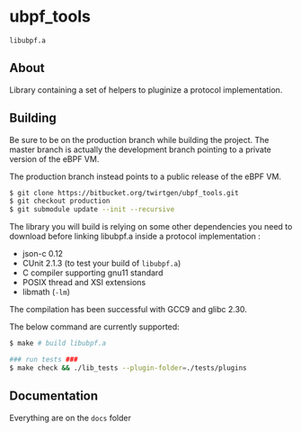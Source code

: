 ubpf_tools
==========

`libubpf.a`

About
-----

Library containing a set of helpers to
pluginize a protocol implementation.

Building
--------

Be sure to be on the production branch while building
the project. The master branch is actually the 
development branch pointing to a private version
of the eBPF VM.

The production branch instead points to a public
release of the eBPF VM.

```bash
$ git clone https://bitbucket.org/twirtgen/ubpf_tools.git
$ git checkout production
$ git submodule update --init --recursive
```

The library you will build is relying on some other
dependencies you need to download before linking
libubpf.a inside a protocol implementation :

- json-c 0.12
- CUnit 2.1.3 (to test your build of `libubpf.a`)
- C compiler supporting gnu11 standard
- POSIX thread and XSI extensions
- libmath (`-lm`)

The compilation has been successful with GCC9 and
glibc 2.30.

The below command are currently supported:
```bash
$ make # build libubpf.a

### run tests ###
$ make check && ./lib_tests --plugin-folder=./tests/plugins
```

Documentation
-------------
Everything are on the `docs` folder